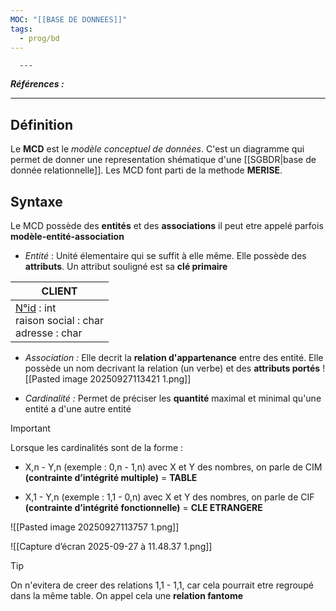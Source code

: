 ```yaml
---
MOC: "[[BASE DE DONNEES]]"
tags:
  - prog/bd
---
```

      ---
***Références :***

---
## Définition

Le **MCD** est le *modèle conceptuel de données*.
C'est un diagramme qui permet de donner une representation shématique d'une [[SGBDR|base de donnée relationnelle]]. 
Les MCD font parti de la methode **MERISE**.

## Syntaxe 
Le MCD possède des **entités** et des **associations**
il peut etre appelé parfois **modèle-entité-association**

- *Entité* : Unité élementaire qui se suffit à elle même. Elle possède des **attributs**. Un attribut souligné est sa **clé primaire**

| CLIENT                                                      |
| ----------------------------------------------------------- |
| <u>N°id</u> : int<br>raison social : char<br>adresse : char |
- *Association :* Elle decrit la **relation d'appartenance** entre des entité. Elle possède un nom decrivant la relation (un verbe) et des **attributs portés**
![[Pasted image 20250927113421 1.png]]

- *Cardinalité :* Permet de préciser les **quantité** maximal et minimal qu'une entité a d'une autre entité

> [!important]
> Lorsque les cardinalités sont de la forme :
> - X,n - Y,n (exemple : 0,n - 1,n) avec X et Y des nombres, on parle de CIM **(contrainte d’intégrité multiple)** = **TABLE**
> 
> - X,1 - Y,n (exemple : 1,1 - 0,n) avec X et Y des nombres, on parle de CIF **(contrainte d’intégrité fonctionnelle)** = **CLE ETRANGERE**

![[Pasted image 20250927113757 1.png]]

![[Capture d’écran 2025-09-27 à 11.48.37 1.png]]

> [!tip]
> On n'evitera de creer des relations 1,1 - 1,1, car cela pourrait etre regroupé dans la même table. On appel cela une **relation fantome**


